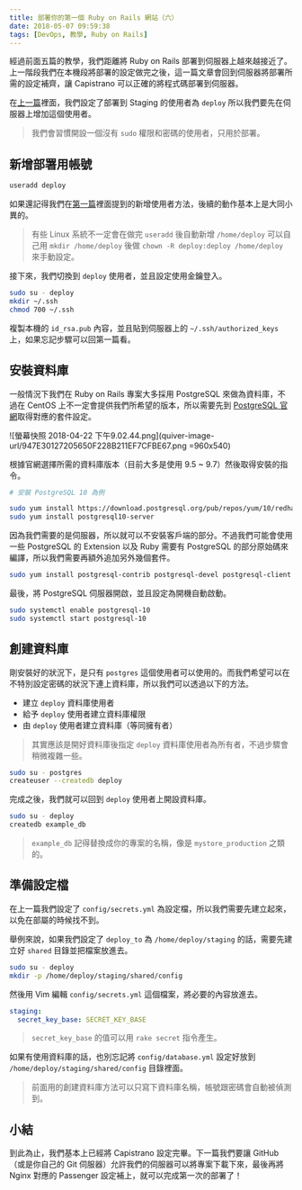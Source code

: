 ```yaml
---
title: 部署你的第一個 Ruby on Rails 網站（六）
date: 2018-05-07 09:59:38
tags: [DevOps, 教學, Ruby on Rails]
---
```


經過前面五篇的教學，我們距離將 Ruby on Rails 部署到伺服器上越來越接近了。上一階段我們在本機段將部署的設定做完之後，這一篇文章會回到伺服器將部署所需的設定補齊，讓 Capistrano 可以正確的將程式碼部署到伺服器。

<!-- more -->

在[上一篇](https://blog.frost.tw/posts/2018/04/10/Getting-started-deploy-your-Ruby-on-Rails-Part-5/)裡面，我們設定了部署到 Staging 的使用者為 `deploy` 所以我們要先在伺服器上增加這個使用者。

> 我們會習慣開設一個沒有 `sudo` 權限和密碼的使用者，只用於部署。

## 新增部署用帳號

```bash
useradd deploy
```

如果還記得我們在[第一篇](https://blog.frost.tw/posts/2018/04/10/Getting-started-deploy-your-Ruby-on-Rails-Part-1/)裡面提到的新增使用者方法，後續的動作基本上是大同小異的。

> 有些 Linux 系統不一定會在做完 `useradd` 後自動新增 `/home/deploy` 可以自己用 `mkdir /home/deploy` 後做 `chown -R deploy:deploy /home/deploy` 來手動設定。

接下來，我們切換到 `deploy` 使用者，並且設定使用金鑰登入。

```bash
sudo su - deploy
mkdir ~/.ssh
chmod 700 ~/.ssh
```

複製本機的 `id_rsa.pub` 內容，並且貼到伺服器上的 `~/.ssh/authorized_keys` 上，如果忘記步驟可以回第一篇看。


## 安裝資料庫

一般情況下我們在 Ruby on Rails 專案大多採用 PostgreSQL 來做為資料庫，不過在 CentOS 上不一定會提供我們所希望的版本，所以需要先到 [PostgreSQL 官網](https://www.postgresql.org/download/linux/redhat/)取得對應的套件設定。

![螢幕快照 2018-04-22 下午9.02.44.png](quiver-image-url/947E30127205650F228B211EF7CFBE67.png =960x540)

根據官網選擇所需的資料庫版本（目前大多是使用 9.5 ~ 9.7）然後取得安裝的指令。

```bash
# 安裝 PostgreSQL 10 為例

sudo yum install https://download.postgresql.org/pub/repos/yum/10/redhat/rhel-7-x86_64/pgdg-centos10-10-2.noarch.rpm
sudo yum install postgresql10-server
```

因為我們需要的是伺服器，所以就可以不安裝客戶端的部分。不過我們可能會使用一些 PostgreSQL 的 Extension 以及 Ruby 需要有 PostgreSQL 的部分原始碼來編譯，所以我們需要再額外追加另外幾個套件。

```bash
sudo yum install postgresql-contrib postgresql-devel postgresql-client
```

最後，將 PostgreSQL 伺服器開啟，並且設定為開機自動啟動。

```bash
sudo systemctl enable postgresql-10
sudo systemctl start postgresql-10
```

## 創建資料庫

剛安裝好的狀況下，是只有 `postgres` 這個使用者可以使用的。而我們希望可以在不特別設定密碼的狀況下連上資料庫，所以我們可以透過以下的方法。

* 建立 `deploy` 資料庫使用者
* 給予 `deploy` 使用者建立資料庫權限
* 由 `deploy` 使用者建立資料庫（等同擁有者）

> 其實應該是開好資料庫後指定 `deploy` 資料庫使用者為所有者，不過步驟會稍微複雜一些。

```bash
sudo su - postgres
createuser --createdb deploy
```

完成之後，我們就可以回到 `deploy` 使用者上開設資料庫。

```bash
sudo su - deploy
createdb example_db
```

> `example_db` 記得替換成你的專案的名稱，像是 `mystore_production` 之類的。

##  準備設定檔

在上一篇我們設定了 `config/secrets.yml` 為設定檔，所以我們需要先建立起來，以免在部屬的時候找不到。

舉例來說，如果我們設定了 `deploy_to` 為  `/home/deploy/staging` 的話，需要先建立好 `shared` 目錄並把檔案放進去。

```bash
sudo su - deploy
mkdir -p /home/deploy/staging/shared/config
```

然後用 Vim 編輯 `config/secrets.yml` 這個檔案，將必要的內容放進去。

```yaml
staging:
  secret_key_base: SECRET_KEY_BASE
```

> `secret_key_base` 的值可以用 `rake secret` 指令產生。

如果有使用資料庫的話，也別忘記將 `config/database.yml` 設定好放到 `/home/deploy/staging/shared/config` 目錄裡面。

> 前面用的創建資料庫方法可以只寫下資料庫名稱，帳號跟密碼會自動被偵測到。

## 小結

到此為止，我們基本上已經將 Capistrano 設定完畢。下一篇我們要讓 GitHub （或是你自己的 Git 伺服器）允許我們的伺服器可以將專案下載下來，最後再將 Nginx 對應的 Passenger 設定補上，就可以完成第一次的部署了！